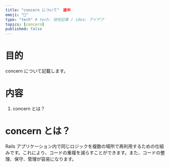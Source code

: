 ```yaml
---
title: "concern について"　途中
emoji: "📝"
type: "tech" # tech: 技術記事 / idea: アイデア
topics: [concern]
published: false
---
```

# 目的
concern について記載します。

# 内容
1. concern とは？

# concern とは？
Rails アプリケーション内で同じロジックを複数の場所で再利用するための仕組みです。これにより、コードの重複を減らすことができます。また、コードの整理、保守、管理が容易になります。
